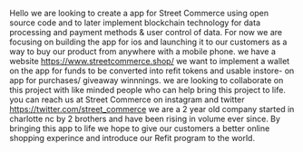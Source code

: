 Hello we are looking to create a app for Street Commerce using open source code and to later implement blockchain technology for data processing and payment methods & user control of data.
For now we are focusing on building the app for ios and launching it to our customers as a way to buy our product from anywhere with a mobile phone.
we have a website https://www.streetcommerce.shop/
we want to implement a wallet on the app for funds to be converted into refit tokens and usable instore- on app for purchases/ giveaway winnnings.
we are looking to collaborate on this project with like minded people who can help bring this project to life.
you can reach us at Street Commerce on instagram and twitter https://twitter.com/street_commerce
we are a 2 year old company started in charlotte nc by 2 brothers and have been rising in volume ever since.
By bringing this app to life we hope to give our customers a better online shopping experince and introduce our Refit program to the world.

